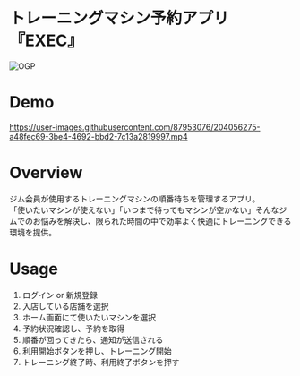 # トレーニングマシン予約アプリ『EXEC』
![OGP](https://user-images.githubusercontent.com/87953076/198834499-7a485c43-0572-4c23-9b70-85f23bb80420.jpg)

# Demo
https://user-images.githubusercontent.com/87953076/204056275-a48fec69-3be4-4692-bbd2-7c13a2819997.mp4

# Overview
ジム会員が使用するトレーニングマシンの順番待ちを管理するアプリ。<br>
「使いたいマシンが使えない」「いつまで待ってもマシンが空かない」そんなジムでのお悩みを解決し、限られた時間の中で効率よく快適にトレーニングできる環境を提供。

# Usage
1. ログイン or 新規登録
3. 入店している店舗を選択
4. ホーム画面にて使いたいマシンを選択
5. 予約状況確認し、予約を取得
6. 順番が回ってきたら、通知が送信される
7. 利用開始ボタンを押し、トレーニング開始
8. トレーニング終了時、利用終了ボタンを押す
